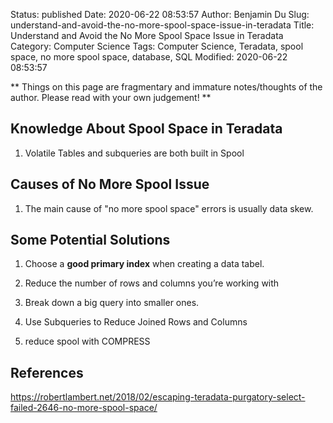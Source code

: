 Status: published
Date: 2020-06-22 08:53:57
Author: Benjamin Du
Slug: understand-and-avoid-the-no-more-spool-space-issue-in-teradata
Title: Understand and Avoid the No More Spool Space Issue in Teradata
Category: Computer Science
Tags: Computer Science, Teradata, spool space, no more spool space, database, SQL
Modified: 2020-06-22 08:53:57

**
Things on this page are fragmentary and immature notes/thoughts of the author.
Please read with your own judgement!
**


## Knowledge About Spool Space in Teradata

1. Volatile Tables and subqueries are both built in Spool

## Causes of No More Spool Issue 

1. The main cause of "no more spool space" errors 
    is usually data skew. 


## Some Potential Solutions

1. Choose a **good primary index** when creating a data tabel.

2. Reduce the number of rows and columns you’re working with

3. Break down a big query into smaller ones.

2. Use Subqueries to Reduce Joined Rows and Columns

3. reduce spool with COMPRESS



## References

https://robertlambert.net/2018/02/escaping-teradata-purgatory-select-failed-2646-no-more-spool-space/